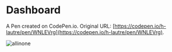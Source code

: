 # Dashboard

A Pen created on CodePen.io. Original URL: [https://codepen.io/h-lautre/pen/WNLEVrg](https://codepen.io/h-lautre/pen/WNLEVrg).

![allinone](https://github.com/berru-g/dashboard/blob/main/src/allinone.png?raw=true)